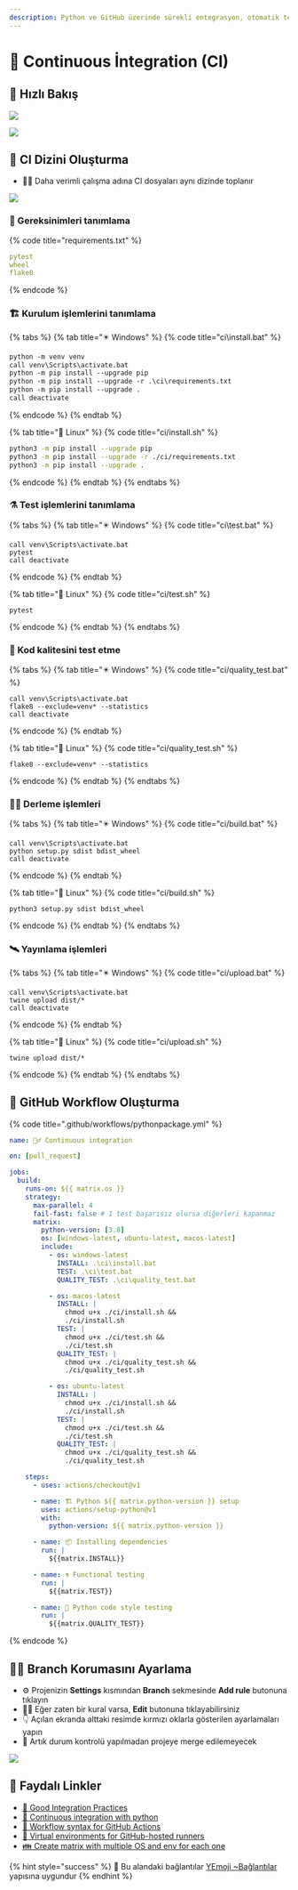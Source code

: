 ```yaml
---
description: Python ve GitHub üzerinde sürekli entegrasyon, otomatik testler ve pytest kullanımı
---
```

# 🔄 Continuous İntegration (CI)

## 👀 Hızlı Bakış

![](../.gitbook/assets/github_ci_example.png)

![](../.gitbook/assets/ci_fast_notes.png)

## 📂 CI Dizini Oluşturma

* 👨‍💼 Daha verimli çalışma adına CI dosyaları aynı dizinde toplanır

![](../.gitbook/assets/ci_folder_structure.png)

### 📃 Gereksinimleri tanımlama

{% code title="requirements.txt" %}
```yaml
pytest
wheel
flake8
```
{% endcode %}

### 🏗️ Kurulum işlemlerini tanımlama

{% tabs %}
{% tab title="✴️ Windows" %}
{% code title="ci\install.bat" %}
```bash
python -m venv venv
call venv\Scripts\activate.bat
python -m pip install --upgrade pip
python -m pip install --upgrade -r .\ci\requirements.txt
python -m pip install --upgrade .
call deactivate

```
{% endcode %}
{% endtab %}

{% tab title="🐧 Linux" %}
{% code title="ci/install.sh" %}
```bash
python3 -m pip install --upgrade pip 
python3 -m pip install --upgrade -r ./ci/requirements.txt
python3 -m pip install --upgrade .

```
{% endcode %}
{% endtab %}
{% endtabs %}

### ⚗️ Test işlemlerini tanımlama

{% tabs %}
{% tab title="✴️ Windows" %}
{% code title="ci\test.bat" %}
```
call venv\Scripts\activate.bat
pytest
call deactivate

```
{% endcode %}
{% endtab %}

{% tab title="🐧 Linux" %}
{% code title="ci/test.sh" %}
```
pytest

```
{% endcode %}
{% endtab %}
{% endtabs %}

### 🧪 Kod kalitesini test etme

{% tabs %}
{% tab title="✴️ Windows" %}
{% code title="ci/quality_test.bat" %}
```
call venv\Scripts\activate.bat
flake8 --exclude=venv* --statistics
call deactivate

```
{% endcode %}
{% endtab %}

{% tab title="🐧 Linux" %}
{% code title="ci/quality_test.sh" %}
```
flake8 --exclude=venv* --statistics

```
{% endcode %}
{% endtab %}
{% endtabs %}

### 👷‍♂️ Derleme işlemleri

{% tabs %}
{% tab title="✴️ Windows" %}
{% code title="ci/build.bat" %}
```
call venv\Scripts\activate.bat
python setup.py sdist bdist_wheel
call deactivate

```
{% endcode %}
{% endtab %}

{% tab title="🐧 Linux" %}
{% code title="ci/build.sh" %}
```
python3 setup.py sdist bdist_wheel

```
{% endcode %}
{% endtab %}
{% endtabs %}

### 🛰️ Yayınlama işlemleri

{% tabs %}
{% tab title="✴️ Windows" %}
{% code title="ci/upload.bat" %}
```
call venv\Scripts\activate.bat
twine upload dist/*
call deactivate

```
{% endcode %}
{% endtab %}

{% tab title="🐧 Linux" %}
{% code title="ci/upload.sh" %}
```
twine upload dist/*

```
{% endcode %}
{% endtab %}
{% endtabs %}

## 🔀 GitHub Workflow Oluşturma

{% code title=".github/workflows/pythonpackage.yml" %}
```yaml
name: 🕵️‍♂️ Continuous integration

on: [pull_request]

jobs:
  build:
    runs-on: ${{ matrix.os }}
    strategy:
      max-parallel: 4
      fail-fast: false # 1 test başarısız olursa diğerleri kapanmaz
      matrix:
        python-version: [3.8]
        os: [windows-latest, ubuntu-latest, macos-latest]
        include:
          - os: windows-latest
            INSTALL: .\ci\install.bat
            TEST: .\ci\test.bat
            QUALITY_TEST: .\ci\quality_test.bat

          - os: macos-latest
            INSTALL: |
              chmod u+x ./ci/install.sh &&
              ./ci/install.sh
            TEST: |
              chmod u+x ./ci/test.sh &&
              ./ci/test.sh
            QUALITY_TEST: |
              chmod u+x ./ci/quality_test.sh &&
              ./ci/quality_test.sh

          - os: ubuntu-latest
            INSTALL: |
              chmod u+x ./ci/install.sh &&
              ./ci/install.sh
            TEST: |
              chmod u+x ./ci/test.sh &&
              ./ci/test.sh
            QUALITY_TEST: |
              chmod u+x ./ci/quality_test.sh &&
              ./ci/quality_test.sh

    steps:
      - uses: actions/checkout@v1

      - name: 🏗️ Python ${{ matrix.python-version }} setup
        uses: actions/setup-python@v1
        with:
          python-version: ${{ matrix.python-version }}

      - name: 📦 Installing dependencies
        run: |
          ${{matrix.INSTALL}}

      - name: ⚗️ Functional testing
        run: |
          ${{matrix.TEST}}

      - name: 🧐 Python code style testing
        run: |
          ${{matrix.QUALITY_TEST}}

```
{% endcode %}

## 👮‍♂️ Branch Korumasını Ayarlama

* ⚙️ Projenizin **Settings** kısmından **Branch** sekmesinde **Add rule** butonuna tıklayın
* 💁‍♂️ Eğer zaten bir kural varsa, **Edit** butonuna tıklayabilirsiniz
* 👇 Açılan ekranda alttaki resimde kırmızı oklarla gösterilen ayarlamaları yapın
* 🚀 Artık durum kontrolü yapılmadan projeye merge edilemeyecek

![](../.gitbook/assets/github_brach_protection_ci.png)

## 🔗 Faydalı Linkler

* [📖 Good Integration Practices](https://docs.pytest.org/en/latest/goodpractices.html)
* [📃 Continuous integration with python](https://realpython.com/python-continuous-integration/)
* [📖 Workflow syntax for GitHub Actions](https://help.github.com/en/actions/reference/workflow-syntax-for-github-actions)
* [📖 Virtual environments for GitHub-hosted runners](https://help.github.com/en/actions/reference/virtual-environments-for-github-hosted-runners)
* [👪 Create matrix with multiple OS and env for each one](https://github.community/t5/GitHub-Actions/Create-matrix-with-multiple-OS-and-env-for-each-one/td-p/38339)

{% hint style="success" %}
🚀 Bu alandaki bağlantılar [YEmoji \~Bağlantılar](https://emoji.yemreak.com/kullanim/baglantilar) yapısına uygundur
{% endhint %}
